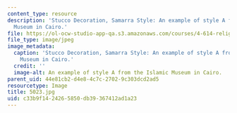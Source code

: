 ```yaml
---
content_type: resource
description: 'Stucco Decoration, Samarra Style: An example of style A from the Islamic
  Museum in Cairo.'
file: https://ol-ocw-studio-app-qa.s3.amazonaws.com/courses/4-614-religious-architecture-and-islamic-cultures-fall-2002/c33b9f1424265850db39367412ad1a23_5023.jpg
file_type: image/jpeg
image_metadata:
  caption: 'Stucco Decoration, Samarra Style: An example of style A from the Islamic
    Museum in Cairo.'
  credit: ''
  image-alt: An example of style A from the Islamic Museum in Cairo.
parent_uid: 44e81cb2-d4e8-4c7c-2702-9c303dcd2ad5
resourcetype: Image
title: 5023.jpg
uid: c33b9f14-2426-5850-db39-367412ad1a23
---
```

